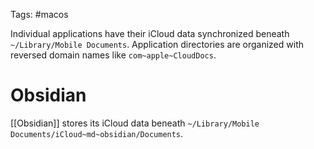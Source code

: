 Tags: #macos 

Individual applications have their iCloud data synchronized beneath `~/Library/Mobile Documents`.  Application directories are organized with reversed domain names like `com~apple~CloudDocs`.

# Obsidian
[[Obsidian]] stores its iCloud data beneath `~/Library/Mobile Documents/iCloud~md~obsidian/Documents`.